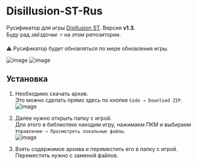 # Disillusion-ST-Rus

Русификатор для игры [Disillusion ST](https://store.steampowered.com/app/2775370). Версия **v1.3**.  
Буду рад *звёздочке ⭐* на этом репозитории.

⚠️ Русификатор будет обновляться по мере обновления игры.

![image](https://github.com/FaetterP/Disillusion-ST-Rus/assets/56697273/ed518220-a240-4c11-ac1c-2b785b11ebbf)
![image](https://github.com/user-attachments/assets/b16e5d1a-3112-48dc-ae49-41e6187b04bb)

## Установка

1) Необходимо скачать архив.  
Это можно сделать прямо здесь по кнопке `Code → Download ZIP`.  
![image](https://github.com/FaetterP/Disillusion-ST-Rus/assets/56697273/9b0870b7-cf57-4740-a4cd-c5bf4efdc5ec)

2) Далее нужно открыть папку с игрой.  
Для этого в библиотеке находим игру, нажимаем ПКМ и выбираем `Управление → Просмотреть локальные файлы`.  
![image](https://github.com/user-attachments/assets/ce254c13-2d8e-4f01-ada8-04edf9ffdfa0)

3) Взять содержимое архива и переместить его в папку с игрой. Переместить нужно с заменой файлов.
